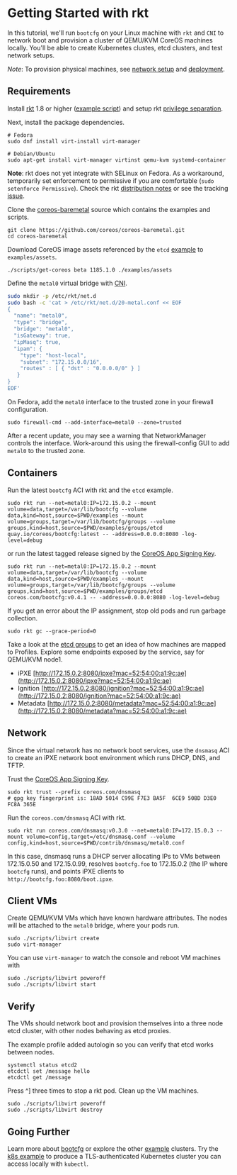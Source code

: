 
# Getting Started with rkt

In this tutorial, we'll run `bootcfg` on your Linux machine with `rkt` and `CNI` to network boot and provision a cluster of QEMU/KVM CoreOS machines locally. You'll be able to create Kubernetes clustes, etcd clusters, and test network setups.

*Note*: To provision physical machines, see [network setup](network-setup.md) and [deployment](deployment.md).

## Requirements

Install [rkt](https://coreos.com/rkt/docs/latest/distributions.html) 1.8 or higher ([example script](https://github.com/dghubble/phoenix/blob/master/fedora/sources.sh)) and setup rkt [privilege separation](https://coreos.com/rkt/docs/latest/trying-out-rkt.html).

Next, install the package dependencies.

    # Fedora
    sudo dnf install virt-install virt-manager

    # Debian/Ubuntu
    sudo apt-get install virt-manager virtinst qemu-kvm systemd-container

**Note**: rkt does not yet integrate with SELinux on Fedora. As a workaround, temporarily set enforcement to permissive if you are comfortable (`sudo setenforce Permissive`). Check the rkt [distribution notes](https://github.com/coreos/rkt/blob/master/Documentation/distributions.md) or see the tracking [issue](https://github.com/coreos/rkt/issues/1727).

Clone the [coreos-baremetal](https://github.com/coreos/coreos-baremetal) source which contains the examples and scripts.

    git clone https://github.com/coreos/coreos-baremetal.git
    cd coreos-baremetal

Download CoreOS image assets referenced by the `etcd` [example](../examples) to `examples/assets`.

    ./scripts/get-coreos beta 1185.1.0 ./examples/assets

Define the `metal0` virtual bridge with [CNI](https://github.com/appc/cni).

```bash
sudo mkdir -p /etc/rkt/net.d
sudo bash -c 'cat > /etc/rkt/net.d/20-metal.conf << EOF
{
  "name": "metal0",
  "type": "bridge",
  "bridge": "metal0",
  "isGateway": true,
  "ipMasq": true,
  "ipam": {
    "type": "host-local",
    "subnet": "172.15.0.0/16",
    "routes" : [ { "dst" : "0.0.0.0/0" } ]
   }
}
EOF'
```

On Fedora, add the `metal0` interface to the trusted zone in your firewall configuration.

    sudo firewall-cmd --add-interface=metal0 --zone=trusted

After a recent update, you may see a warning that NetworkManager controls the interface. Work-around this using the firewall-config GUI to add `metal0` to the trusted zone.

## Containers

Run the latest `bootcfg` ACI with rkt and the `etcd` example.

    sudo rkt run --net=metal0:IP=172.15.0.2 --mount volume=data,target=/var/lib/bootcfg --volume data,kind=host,source=$PWD/examples --mount volume=groups,target=/var/lib/bootcfg/groups --volume groups,kind=host,source=$PWD/examples/groups/etcd quay.io/coreos/bootcfg:latest -- -address=0.0.0.0:8080 -log-level=debug

or run the latest tagged release signed by the [CoreOS App Signing Key](https://coreos.com/security/app-signing-key/).

    sudo rkt run --net=metal0:IP=172.15.0.2 --mount volume=data,target=/var/lib/bootcfg --volume data,kind=host,source=$PWD/examples --mount volume=groups,target=/var/lib/bootcfg/groups --volume groups,kind=host,source=$PWD/examples/groups/etcd coreos.com/bootcfg:v0.4.1 -- -address=0.0.0.0:8080 -log-level=debug

If you get an error about the IP assignment, stop old pods and run garbage collection.

    sudo rkt gc --grace-period=0

Take a look at the [etcd groups](../examples/groups/etcd) to get an idea of how machines are mapped to Profiles. Explore some endpoints exposed by the service, say for QEMU/KVM node1.

* iPXE [http://172.15.0.2:8080/ipxe?mac=52:54:00:a1:9c:ae](http://172.15.0.2:8080/ipxe?mac=52:54:00:a1:9c:ae)
* Ignition [http://172.15.0.2:8080/ignition?mac=52:54:00:a1:9c:ae](http://172.15.0.2:8080/ignition?mac=52:54:00:a1:9c:ae)
* Metadata [http://172.15.0.2:8080/metadata?mac=52:54:00:a1:9c:ae](http://172.15.0.2:8080/metadata?mac=52:54:00:a1:9c:ae)

## Network

Since the virtual network has no network boot services, use the `dnsmasq` ACI to create an iPXE network boot environment which runs DHCP, DNS, and TFTP.

Trust the [CoreOS App Signing Key](https://coreos.com/security/app-signing-key/).

    sudo rkt trust --prefix coreos.com/dnsmasq
    # gpg key fingerprint is: 18AD 5014 C99E F7E3 BA5F  6CE9 50BD D3E0 FC8A 365E

Run the `coreos.com/dnsmasq` ACI with rkt.

    sudo rkt run coreos.com/dnsmasq:v0.3.0 --net=metal0:IP=172.15.0.3 --mount volume=config,target=/etc/dnsmasq.conf --volume config,kind=host,source=$PWD/contrib/dnsmasq/metal0.conf

In this case, dnsmasq runs a DHCP server allocating IPs to VMs between 172.15.0.50 and 172.15.0.99, resolves `bootcfg.foo` to 172.15.0.2 (the IP where `bootcfg` runs), and points iPXE clients to `http://bootcfg.foo:8080/boot.ipxe`.

## Client VMs

Create QEMU/KVM VMs which have known hardware attributes. The nodes will be attached to the `metal0` bridge, where your pods run.

    sudo ./scripts/libvirt create
    sudo virt-manager

You can use `virt-manager` to watch the console and reboot VM machines with

    sudo ./scripts/libvirt poweroff
    sudo ./scripts/libvirt start

## Verify

The VMs should network boot and provision themselves into a three node etcd cluster, with other nodes behaving as etcd proxies.

The example profile added autologin so you can verify that etcd works between nodes.

    systemctl status etcd2
    etcdctl set /message hello
    etcdctl get /message

Press ^] three times to stop a rkt pod. Clean up the VM machines.

    sudo ./scripts/libvirt poweroff
    sudo ./scripts/libvirt destroy

## Going Further

Learn more about [bootcfg](bootcfg.md) or explore the other [example](../examples) clusters. Try the [k8s example](kubernetes.md) to produce a TLS-authenticated Kubernetes cluster you can access locally with `kubectl`.


